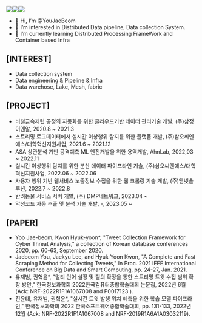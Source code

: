 <a href="https://versed-gander-0ea.notion.site/CV-9e3f1879b06f4a9bacfb2ca7eecbd233" target="_blank"><img src="https://img.shields.io/badge/Portfolio-20c997?style=flat-square&logo=Notion&logoColor=white"/></a><a href="https://firststep-de.tistory.com/" target="_blank"><img src="https://img.shields.io/badge/Blog-FF5722?style=flat-square&logo=Notion&logoColor=white"/></a><a href="https://github.com/YouJaeBeom" target="_blank"><img src="https://img.shields.io/badge/Git-FFAE33?style=flat-square&logo=Notion&logoColor=white"/></a>

- 👋 Hi, I’m @YouJaeBeom
- 👀 I’m interested in Distributed Data pipeline, Data collection System.
- 🌱 I’m currently learning Distributed Processing FrameWork and Container based Infra

## [INTEREST]
-  Data collection system
-  Data engineering & Pipeline & Infra
-  Data warehose, Lake, Mesh, fabric

## [PROJECT]
- 비철금속제련 공정의 자동화를 위한 클라우드기반 데이터 관리기술 개발, (주)삼정이앤알, 2020.8 ~ 2021.3
- 스트리밍 로그데이터에서 실시간 이상행위 탐지를 위한 플랫폼 개발, (주)삼오씨엔에스/대학혁신지원사업, 2021.6 ~ 2021.12
- ASA 상관분석 기반 공격예측 ML 엔진개발을 위한 용역개발, AhnLab, 2022,03 ~ 2022.11
- 실시간 이상행위 탐지를 위한 분산 데이터 파이프라인 기술, (주)삼오씨엔에스/대학혁신지원사업, 2022.06 ~ 2022.06
- 사용자 행위 기반 웹서비스 노출정보 수집을 위한 웹 크롤링 기술 개발, (주)엠넷솔루션, 2022.7 ~ 2022.8
- 반려동물 서비스 서버 개발, (주) DMP네트워크, 2023.04 ~
- 악성코드 자동 추출 및 분석 기술 개발, -, 2023.05 ~


## [PAPER]
- Yoo Jae-beom, Kwon Hyuk-yoon*, "Tweet Collection Framework for Cyber Threat Analysis," a collection of Korean database conferences 2020, pp. 60-63, September 2020.
- Jaebeom You, Jaekyu Lee, and Hyuk-Yoon Kwon, "A Complete and Fast Scraping Method for Collecting Tweets," In Proc. 2021 IEEE International Conference on Big Data and Smart Computing, pp. 24-27, Jan. 2021.
- 유재범, 권혁윤*, "멀티 언어 설정 및 질의 확장을 통한 스트리밍 트윗 수집 범위 확장 방안," 한국정보과학회 2022한국컴퓨터종합학술대회 논문집, 2022년 6월 (Ack: NRF-2022R1F1A1067008 and P0017123 ). 
- 진윤태, 유재범, 권혁윤*, "실시간 트윗 발생 위치 예측을 위한 학습 모델 파이프라인," 한국정보과학회 2022 한국소프트웨어종합학술대회, pp. 131-133, 2022년 12월 (Ack: NRF-2022R1F1A1067008 and NRF-2019R1A6A1A03032119).



<!---
YouJaeBeom/YouJaeBeom is a ✨ special ✨ repository because its `README.md` (this file) appears on your GitHub profile.
You can click the Preview link to take a look at your changes.
--->
